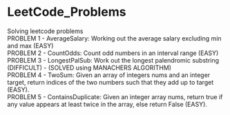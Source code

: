 # LeetCode_Problems
Solving leetcode problems\
PROBLEM 1 - AverageSalary: Working out the average salary excluding min and max (EASY)\
PROBLEM 2 - CountOdds: Count odd numbers in an interval range (EASY)\
PROBLEM 3 - LongestPalSub: Work out the longest palendromic substring (DIFFICULT) - (SOLVED using MANACHERS ALGORITHM)\
PROBLEM 4 - TwoSum: Given an array of integers nums and an integer target, return indices of the two numbers such that they add up to target (EASY).\
PROBLEM 5 - ContainsDuplicate: Given an integer array nums, return true if any value appears at least twice in the array, else return False (EASY).
